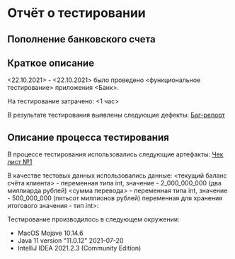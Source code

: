 # Отчёт о тестировании 
## Пополнение банковского счета

## Краткое описание

<22.10.2021> - <22.10.2021> было проведено <функциональное тестирование> приложения <Банк>.

На тестирование затрачено: <1 час>

В результате тестирования выявлены следующие дефекты:
[Баг-репорт](https://github.com/demmysabel/Java1.1/issues/1)


## Описание процесса тестирования

В процессе тестирования использовались следующие артефакты:
[Чек лист №1](https://github.com/demmysabel/Java1.1/issues/2#issue-1111366220)





В качестве тестовых данных использовались данные: <текущий баланс счёта клиента> - переменная типа int, значение - 2_000_000_000 (два миллиарда рублей)
<сумма перевода> - переменная типа int, значение - 500_000_000 (пятьсот миллионов рублей)
переменная для хранения итогового значения - тип int>:


Тестирование производилось в следующем окружении:
* MacOS Mojave 10.14.6
* Java 11 version "11.0.12" 2021-07-20
* IntelliJ IDEA 2021.2.3 (Community Edition)

